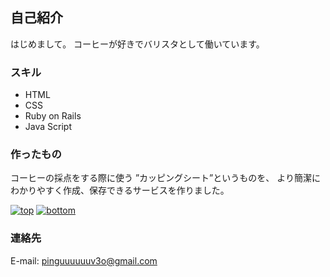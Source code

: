 ## 自己紹介

はじめまして。
コーヒーが好きでバリスタとして働いています。

### スキル
* HTML
* CSS
* Ruby on Rails
* Java Script



### 作ったもの

コーヒーの採点をする際に使う
”カッピングシート”というものを、
より簡潔にわかりやすく作成、保存できるサービスを作りました。

[![top](cupping-top.png)](https://cupping-form.herokuapp.com/)
[![bottom](cupping-bottom.png)](https://cupping-form.herokuapp.com/)



### 連絡先
E-mail: pinguuuuuuv3o@gmail.com